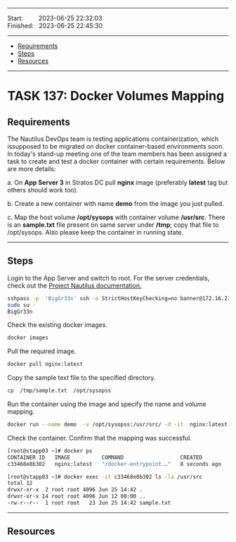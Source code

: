 
------------------------------

Start: &nbsp;&nbsp;&nbsp;&nbsp;&nbsp;&nbsp;&nbsp;&nbsp;2023-06-25 22:32:03    
Finished: &nbsp;&nbsp;2023-06-25 22:45:30   

------------------------------

- [Requirements](#requirements)
- [Steps](#steps)
- [Resources](#resources)

------------------------------

# TASK 137: Docker Volumes Mapping

## Requirements

The Nautilus DevOps team is testing applications containerization, which issupposed to be migrated on docker container-based environments soon. In today's stand-up meeting one of the team members has been assigned a task to create and test a docker container with certain requirements. Below are more details:

a. On **App Server 3** in Stratos DC pull **nginx** image (preferably **latest** tag but others should work too).

b. Create a new container with name **demo** from the image you just pulled.

c. Map the host volume **/opt/sysops** with container volume **/usr/src**. There is an **sample.txt** file present on same server under **/tmp**; copy that file to /opt/sysops. Also please keep the container in running state.


------------------------------

## Steps

Login to the App Server and switch to root. For the server credentials, check out the [Project Nautilus documentation.](https://kodekloudhub.github.io/kodekloud-engineer/docs/projects/nautilus)

```bash
sshpass -p  'BigGr33n' ssh -o StrictHostKeyChecking=no banner@172.16.238.12
sudo su -
BigGr33n
```

Check the existing docker images.

```bash
docker images  
```

Pull the required image.

```bash
docker pull nginx:latest  
```

Copy the sample text file to the specified directory.

```bash
cp  /tmp/sample.txt  /opt/sysopss
```

Run the container using the image and specify the name and volume mapping.

```bash
docker run --name demo  -v /opt/sysopss:/usr/src/ -d -it  nginx:latest
```

Check the container. Confirm that the mapping was successful.

```bash
[root@stapp03 ~]# docker ps
CONTAINER ID   IMAGE          COMMAND                  CREATED         STATUS         PORTS     NAMES
c33468e8b302   nginx:latest   "/docker-entrypoint.…"   8 seconds ago   Up 3 seconds   80/tcp    demo
```
```bash
[root@stapp03 ~]# docker exec -it c33468e8b302 ls -la /usr/src
total 12
drwxr-xr-x  2 root root 4096 Jun 25 14:42 .
drwxr-xr-x 14 root root 4096 Jun 12 00:00 ..
-rw-r--r--  1 root root   23 Jun 25 14:42 sample.txt
```


------------------------------

## Resources